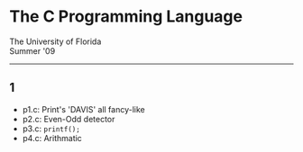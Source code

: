 # The C Programming Language

The University of Florida  
Summer '09

---

## 1

- p1.c: Print's 'DAVIS' all fancy-like
- p2.c: Even-Odd detector
- p3.c: `printf();`
- p4.c: Arithmatic

